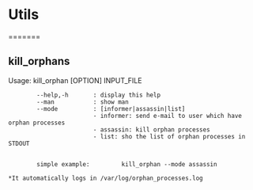 # Utils
=======

## kill_orphans

Usage:
    kill_orphan [OPTION] INPUT_FILE

            --help,-h       : display this help
            --man           : show man 
            --mode          : [informer|assassin|list]
                            - informer: send e-mail to user which have orphan processes
                            - assassin: kill orphan processes
                            - list: sho the list of orphan processes in STDOUT


            simple example:         kill_orphan --mode assassin

    *It automatically logs in /var/log/orphan_processes.log

